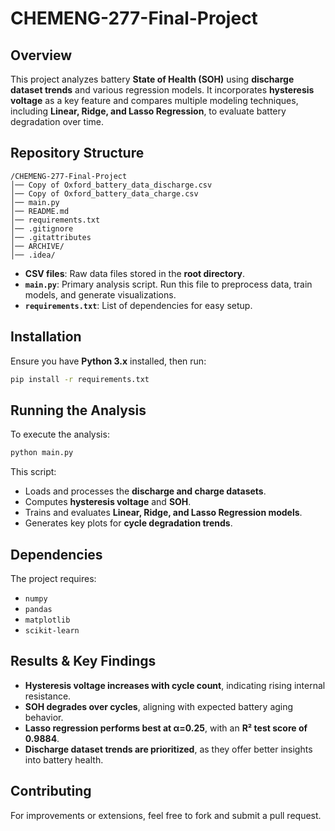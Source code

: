 # CHEMENG-277-Final-Project

## Overview
This project analyzes battery **State of Health (SOH)** using **discharge dataset trends** and various regression models. It incorporates **hysteresis voltage** as a key feature and compares multiple modeling techniques, including **Linear, Ridge, and Lasso Regression**, to evaluate battery degradation over time.

## Repository Structure
```
/CHEMENG-277-Final-Project
│── Copy of Oxford_battery_data_discharge.csv
│── Copy of Oxford_battery_data_charge.csv
│── main.py
│── README.md
│── requirements.txt
│── .gitignore
│── .gitattributes
│── ARCHIVE/
│── .idea/
```

- **CSV files**: Raw data files stored in the **root directory**.
- **`main.py`**: Primary analysis script. Run this file to preprocess data, train models, and generate visualizations.
- **`requirements.txt`**: List of dependencies for easy setup.

## Installation
Ensure you have **Python 3.x** installed, then run:
```bash
pip install -r requirements.txt
```

## Running the Analysis
To execute the analysis:
```bash
python main.py
```
This script:
- Loads and processes the **discharge and charge datasets**.
- Computes **hysteresis voltage** and **SOH**.
- Trains and evaluates **Linear, Ridge, and Lasso Regression models**.
- Generates key plots for **cycle degradation trends**.

## Dependencies
The project requires:
- `numpy`
- `pandas`
- `matplotlib`
- `scikit-learn`

## Results & Key Findings
- **Hysteresis voltage increases with cycle count**, indicating rising internal resistance.
- **SOH degrades over cycles**, aligning with expected battery aging behavior.
- **Lasso regression performs best at α=0.25**, with an **R² test score of 0.9884**.
- **Discharge dataset trends are prioritized**, as they offer better insights into battery health.

## Contributing
For improvements or extensions, feel free to fork and submit a pull request.


